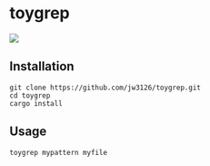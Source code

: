 # toygrep
![](https://travis-ci.org/jw3126/toygrep.svg?branch=master)
## Installation

```
git clone https://github.com/jw3126/toygrep.git
cd toygrep
cargo install
```

## Usage

```
toygrep mypattern myfile
```
